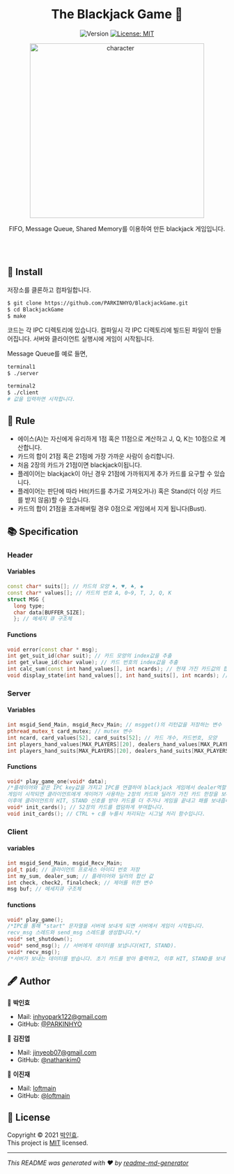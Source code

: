 <h1 align="center">The Blackjack Game 👋</h1>
<p align="center">
  <img alt="Version" src="https://img.shields.io/badge/version-1.0.0-blue.svg?cacheSeconds=2592000" />
  <a href="https://github.com/PARKINHYO/BlackjackGame" target="_blank">
  </a>
  <a href="https://github.com/PARKINHYO/BlackjackGame/blob/master/LICENSE.md" target="_blank">
    <img alt="License: MIT" src="https://img.shields.io/badge/license-MIT-yellow.svg" />
  </a>  
</p>

<p align="center">
<img alt="character" width="400" src="https://user-images.githubusercontent.com/47745785/114173824-b9f38d80-9972-11eb-8490-faf40adb415b.jpg" />
</p>

<p align="center">
FIFO, Message Queue, Shared Memory를 이용하여 만든 blackjack 게임입니다.
</p>

<br><br>

## 📜 Install

저장소를 클론하고 컴파일합니다.

```bash
$ git clone https://github.com/PARKINHYO/BlackjackGame.git
$ cd BlackjackGame
$ make
```

코드는 각 IPC 디렉토리에 있습니다. 컴파일시 각 IPC 디렉토리에 빌드된 파일이 만들어집니다. 서버와 클라이언트 실행시에 게임이 시작됩니다.

Message Queue를 예로 들면, 

```bash
terminal1
$ ./server
```

```bash
terminal2
$ ./client
# 값을 입력하면 시작합니다. 
```

## 🎲 Rule

* 에이스(A)는 자신에게 유리하게 1점 혹은 11점으로 계산하고 J, Q, K는 10점으로 계산합니다.
* 카드의 합이 21점 혹은 21점에 가장 가까운 사람이 승리합니다.
* 처음 2장의 카드가 21점이면 blackjack이됩니다.
* 플레이어는 blackjack이 아닌 경우 21점에 가까워지게 추가 카드를 요구할 수 있습니다.
* 플레이어는 판단에 따라 Hit(카드를 추가로 가져오거나) 혹은 Stand(더 이상 카드를 받지 않음)할 수 있습니다.
* 카드의 합이 21점을 초과해버릴 경우 0점으로 게임에서 지게 됩니다(Bust).

## 📚 Specification

### Header

#### Variables

```C++
const char* suits[]; // 카드의 모양 ♠, ♥, ♣, ◆
const char* values[]; // 카드의 번호 A, 0~9, T, J, Q, K
struct MSG {
  long type; 
  char data[BUFFER_SIZE];
  }; // 메세지 큐 구조체
```

#### Functions

```C++
void error(const char * msg);
int get_suit_id(char suit); // 카드 모양의 index값을 추출
int get_vlaue_id(char value); // 카드 번호의 index값을 추출
int calc_sum(const int hand_values[], int ncards); // 현재 가진 카드값의 합을 리턴
void display_state(int hand_values[], int hand_suits[], int ncards); // 현재까지 진행된 게임의 상태를 출력
```

### Server 

#### Variables

```C++
int msgid_Send_Main, msgid_Recv_Main; // msgget()의 리턴값을 저장하는 변수
pthread_mutex_t card_mutex; // mutex 변수
int ncard, card_values[52], card_suits[52]; // 카드 개수, 카드번호, 모양
int players_hand_values[MAX_PLAYERS][20], dealers_hand_values[MAX_PLAYERS][20]; // 플레이어, 딜러의 카드 번호
int players_hand_suits[MAX_PLAYERS][20], dealers_hand_suits[MAX_PLAYERS][20]; // 플레이어, 딜러의 카드 모양
```

#### Functions

```C++
void* play_game_one(void* data);
/*플레이어와 같은 IPC key값을 가지고 IPC를 연결하여 blackjack 게임에서 dealer역할을 합니다. 
게임이 시작되면 클라이언트에게 게이머가 사용하는 2장의 카드와 딜러가 가진 카드 한장을 보내줍니다. 
이후에 클라이언트의 HIT, STAND 신호를 받아 카드를 더 주거나 게임을 끝내고 패를 보내줍니다.*/
void* init_cards(); // 52장의 카드를 랩덤하게 부여합니다.
void init_cards(); // CTRL + c를 누를시 처리되는 시그널 처리 함수입니다.
```

### Client 

#### variables

```C++
int msgid_Send_Main, msgid_Recv_Main;
pid_t pid; // 클라이언트 프로세스 아이디 번호 저장
int my_sum, dealer_sum; // 플레이어와 딜러의 합산 값
int check, check2, finalcheck; // 제어를 위한 변수
msg buf; // 메세지큐 구조체
```

#### functions

```C++
void* play_game();
/*IPC를 통해 "start" 문자열을 서버에 보내게 되면 서버에서 게임이 시작됩니다. 
recv_msg 스레드와 send_msg 스레드를 생성합니다.*/
void* set_shutdown();
void* send_msg(); // 서버에게 데이터를 보냅니다(HIT, STAND).
void* recv_msg();
/*서버가 보내는 데이터를 받습니다. 초기 카드를 받아 출력하고, 이후 HIT, STAND를 보내 받아온 카드들을 출력하고 합산 결과, 게임 결과를 출력합니다.*/
```

## 🖋 Author

👤 **박인효**

* Mail: [inhyopark122@gmail.com](mailto:inhyopark122@gmail.com)
* GitHub: [@PARKINHYO](https://github.com/PARKINHYO)

👤 **김진엽**

* Mail: [jinyeob07@gmail.com](mailto:jinyeob07@gmail.com)
* GitHub: [@nathankim0](https://github.com/nathankim0)

👤 **이진재**

* Mail: [loftmain]()
* GitHub: [@loftmain](https://github.com/loftmain)

## 📝 License

Copyright © 2021 [박인효](https://github.com/parkinhyo).<br/>
This project is [MIT](https://github.com/PARKINHYO/BlackjackGame/blob/master/LICENSE) licensed.
***
_This README was generated with ❤️ by [readme-md-generator](https://github.com/kefranabg/readme-md-generator)_